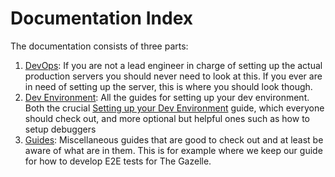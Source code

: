 # Documentation Index

The documentation consists of three parts:

1. [DevOps](./dev-ops/README.md): If you are not a lead engineer in charge of setting up the actual production servers you should never need to look at this. If you ever are in need of setting up the server, this is where you should look though.
2. [Dev Environment](./dev-environment/README.md): All the guides for setting up your dev environment. Both the crucial [Setting up your Dev Environment](./dev-environment/setting-up-dev-environment.md) guide, which everyone should check out, and more optional but helpful ones such as how to setup debuggers
3. [Guides](./guides/README.md): Miscellaneous guides that are good to check out and at least be aware of what are in them. This is for example where we keep our guide for how to develop E2E tests for The Gazelle.
